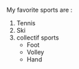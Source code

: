 
My favorite sports are :
1. Tennis
2. Ski
3. collectif sports
    * Foot
    * Volley
    * Hand
  
